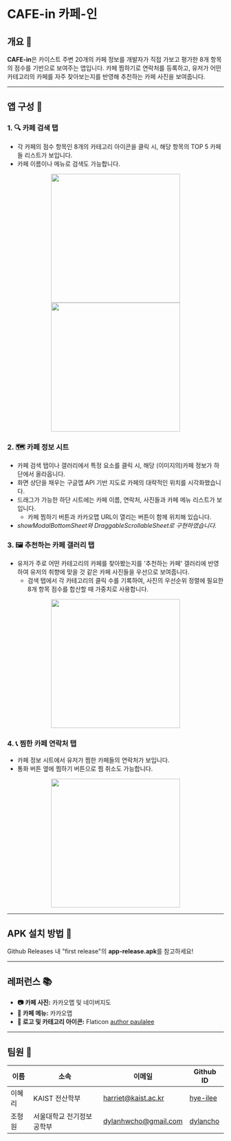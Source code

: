
# CAFE-in 카페-인

## 개요 📝
**CAFE-in**은 카이스트 주변 20개의 카페 정보를 개발자가 직접 가보고 평가한 8개 항목의 점수를 기반으로 보여주는 앱입니다.
카페 찜하기로 연락처를 등록하고, 유저가 어떤 카테고리의 카페를 자주 찾아보는지를 반영해 추천하는 카페 사진을 보여줍니다.

---

## 앱 구성 📱

### 1. **🔍 카페 검색 탭**
- 각 카페의 점수 항목인 8개의 카테고리 아이콘을 클릭 시, 해당 항목의 TOP 5 카페들 리스트가 보입니다.
- 카페 이름이나 메뉴로 검색도 가능합니다.
<p align="center">
  <img src="https://github.com/user-attachments/assets/cd503542-f7f6-4d6d-8d91-0af9dc6734e5" width="300">
  <img src="https://github.com/user-attachments/assets/d5705d04-67a9-4c48-9f72-a5b045a95f1a" width="300">
</p>

### 2. **🗺️ 카페 정보 시트**
- 카페 검색 탭이나 갤러리에서 특정 요소를 클릭 시, 해당 (이미지의)카페 정보가 하단에서 올라옵니다.
- 화면 상단을 채우는 구글맵 API 기반 지도로 카페의 대략적인 위치를 시각화했습니다.
- 드래그가 가능한 하단 시트에는 카페 이름, 연락처, 사진들과 카페 메뉴 리스트가 보입니다.
  - 카페 찜하기 버튼과 카카오맵 URL이 열리는 버튼이 함께 위치해 있습니다.
- *showModalBottomSheet와 DraggableScrollableSheet로 구현하였습니다.*

### 3. **🖼️ 추천하는 카페 갤러리 탭**
- 유저가 주로 어떤 카테고리의 카페를 찾아봤는지를 '추천하는 카페' 갤러리에 반영하여 유저의 취향에 맞을 것 같은 카페 사진들을 우선으로 보여줍니다.
  - 검색 탭에서 각 카테고리의 클릭 수를 기록하여, 사진의 우선순위 정렬에 필요한 8개 항목 점수를 합산할 때 가중치로 사용합니다.
<p align="center">
  <img src="https://github.com/user-attachments/assets/ce42f80a-e4bb-4d2d-8821-40736f94dfd5" width="300">
</p>

### 4. **📞 찜한 카페 연락처 탭**
- 카페 정보 시트에서 유저가 찜한 카페들의 연락처가 보입니다.
- 통화 버튼 옆에 찜하기 버튼으로 찜 취소도 가능합니다.
<p align="center">
  <img src="https://github.com/user-attachments/assets/7e3fc6b9-a3e4-4604-be23-4ca9f163044f" width="300">
</p>

---

## APK 설치 방법 🚀
Github Releases 내 "first release"의 **app-release.apk**를 참고하세요!

---

## 레퍼런스 📚
- **📷 카페 사진:** 카카오맵 및 네이버지도
- **🍴 카페 메뉴:** 카카오맵
- **🎨 로고 및 카테고리 아이콘:** Flaticon [author paulalee](https://www.flaticon.com/kr/authors/paulalee)
---

## 팀원 👥

| 이름   | 소속             | 이메일                  | Github ID                               | 
|------|----------------|----------------------|-----------------------------------------|
| 이혜리  | KAIST 전산학부     | harriet@kaist.ac.kr  | [hye-ilee](https://github.com/hye-ilee) | 
| 조형원  | 서울대학교 전기정보공학부  | dylanhwcho@gmail.com | [dylancho](https://github.com/dylancho) | 

<br>
